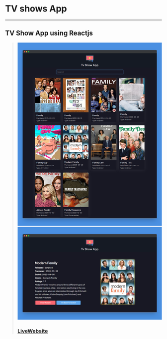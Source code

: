 # TV shows App
---
TV Show App using Reactjs
---
> ![Website](src/images/screenshotapp.png)
> ![Website](src/images/screenshotapp2.png)
> ### [LiveWebsite](https://react-tvshowapp.netlify.app/)


